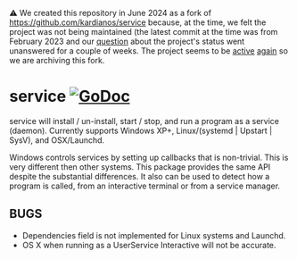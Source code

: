 ⚠️ We created this repository in June 2024 as a fork of https://github.com/kardianos/service because, at the time, we felt the project was not being maintained (the latest commit at the time was from February 2023 and our [question](https://github.com/kardianos/service/issues/396) about the project's status went unanswered for a couple of weeks. The project seems to be [active](https://github.com/kardianos/service/issues/395#issuecomment-2165690250) [again](https://github.com/kardianos/service/commit/4ac50d86f345e891c3616fc55c813d7ad587cd43) so we are archiving this fork.

# service [![GoDoc](https://godoc.org/github.com/kardianos/service?status.svg)](https://godoc.org/github.com/kardianos/service)

service will install / un-install, start / stop, and run a program as a service (daemon).
Currently supports Windows XP+, Linux/(systemd | Upstart | SysV), and OSX/Launchd.

Windows controls services by setting up callbacks that is non-trivial. This
is very different then other systems. This package provides the same API
despite the substantial differences.
It also can be used to detect how a program is called, from an interactive
terminal or from a service manager.

## BUGS
 * Dependencies field is not implemented for Linux systems and Launchd.
 * OS X when running as a UserService Interactive will not be accurate.
